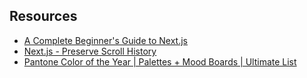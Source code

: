 ## Resources

- [A Complete Beginner's Guide to Next.js](https://welearncode.com/beginners-guide-nextjs/)
- [Next.js - Preserve Scroll History](https://jak-ch-ll.medium.com/next-js-preserve-scroll-history-334cf699802a)
- [Pantone Color of the Year | Palettes + Mood Boards | Ultimate List](https://buoyantdesignstudio.com/brand-strategy-design/pantone-color-of-the-year-palettes-mood-boards-ultimate-list/)

